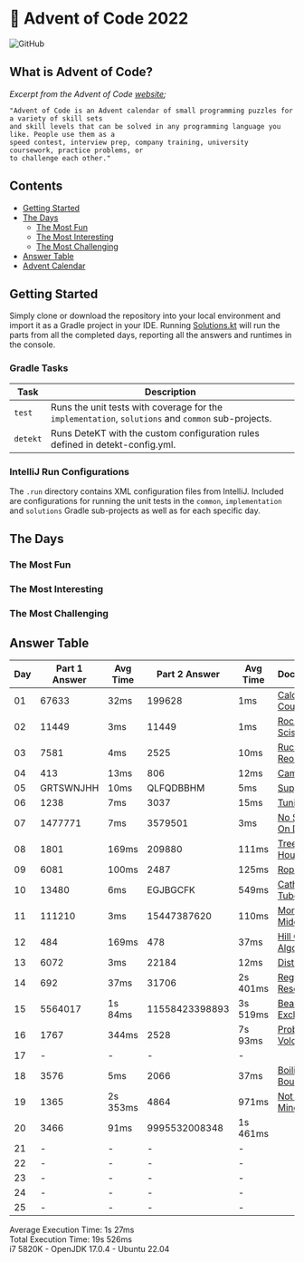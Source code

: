# :christmas_tree: Advent of Code 2022

![GitHub](https://img.shields.io/badge/stars-39%2F50-yellow)

## What is Advent of Code?

_Excerpt from the Advent of Code [website](https://adventofcode.com/2022/about);_

    "Advent of Code is an Advent calendar of small programming puzzles for a variety of skill sets
    and skill levels that can be solved in any programming language you like. People use them as a
    speed contest, interview prep, company training, university coursework, practice problems, or
    to challenge each other."

## Contents
* [Getting Started](#getting-started)
* [The Days](#the-days)
    * [The Most Fun](#the-most-fun)
    * [The Most Interesting](#the-most-interesting)
    * [The Most Challenging](#the-most-challenging)
* [Answer Table](#answer-table)
* [Advent Calendar](#advent-calendar)

## Getting Started
Simply clone or download the repository into your local environment and import it as a Gradle project in your IDE.
Running [Solutions.kt](https://git.io/JII6v) will run the parts from all the completed days, reporting all the
answers and runtimes in the console.

### Gradle Tasks
| Task      | Description                                                                                        |
|-----------|----------------------------------------------------------------------------------------------------|
| `test`    | Runs the unit tests with coverage for the `implementation`, `solutions` and `common` sub-projects. |
| `detekt`  | Runs DeteKT with the custom configuration rules defined in detekt-config.yml.                      |

### IntelliJ Run Configurations
The `.run` directory contains XML configuration files from IntelliJ. Included are configurations for running the unit
tests in the `common`, `implementation` and `solutions` Gradle sub-projects as well as for each specific day.

## The Days

### The Most Fun
### The Most Interesting
### The Most Challenging

## Answer Table

| Day | Part 1 Answer | Avg Time | Part 2 Answer  | Avg Time | Documentation                            |
|-----|---------------|----------|----------------|----------|------------------------------------------|
| 01  | 67633         | 32ms     | 199628         | 1ms      | [Calorie Counting](docs/DAY01.MD)        |
| 02  | 11449         | 3ms      | 11449          | 1ms      | [Rock Paper Scissors](docs/DAY02.MD)     |
| 03  | 7581          | 4ms      | 2525           | 10ms     | [Rucksack Reorganization](docs/DAY03.MD) |
| 04  | 413           | 13ms     | 806            | 12ms     | [Camp Cleanup](docs/DAY04.MD)            |
| 05  | GRTSWNJHH     | 10ms     | QLFQDBBHM      | 5ms      | [Supply Stacks](docs/DAY05.MD)           |
| 06  | 1238          | 7ms      | 3037           | 15ms     | [Tuning Trouble](docs/DAY06.MD)          |
| 07  | 1477771       | 7ms      | 3579501        | 3ms      | [No Space Left On Device](docs/DAY07.MD) |
| 08  | 1801          | 169ms    | 209880         | 111ms    | [Treetop Tree House](docs/DAY08.MD)      |
| 09  | 6081          | 100ms    | 2487           | 125ms    | [Rope Bridge](docs/DAY09.MD)             |
| 10  | 13480         | 6ms      | EGJBGCFK       | 549ms    | [Cathode-Ray Tube](docs/DAY10.MD)        |
| 11  | 111210        | 3ms      | 15447387620    | 110ms    | [Monkey in the Middle](docs/DAY11.MD)    |
| 12  | 484           | 169ms    | 478            | 37ms     | [Hill Climbing Algorithm](docs/DAY12.MD) |
| 13  | 6072          | 3ms      | 22184          | 12ms     | [Distress Signal](docs/DAY13.MD)         |
| 14  | 692           | 37ms     | 31706          | 2s 401ms | [Regolith Reservoir](docs/DAY14.MD)      |
| 15  | 5564017       | 1s 84ms  | 11558423398893 | 3s 519ms | [Beacon Exclusion Zone](docs/DAY15.MD)   |
| 16  | 1767          | 344ms    | 2528           | 7s 93ms  | [Proboscidea Volcanium](docs/DAY16.MD)   |
| 17  | -             | -        | -              | -        | [](docs/DAY17.MD)                        |
| 18  | 3576          | 5ms      | 2066           | 37ms     | [Boiling Boulders](docs/DAY18.MD)        |
| 19  | 1365          | 2s 353ms | 4864           | 971ms    | [Not Enough Minerals](docs/DAY19.MD)     |
| 20  | 3466          | 91ms     | 9995532008348  | 1s 461ms | [](docs/DAY20.MD)                        |
| 21  | -             | -        | -              | -        | [](docs/DAY21.MD)                        |
| 22  | -             | -        | -              | -        | [](docs/DAY22.MD)                        |
| 23  | -             | -        | -              | -        | [](docs/DAY23.MD)                        |
| 24  | -             | -        | -              | -        | [](docs/DAY24.MD)                        |
| 25  | -             | -        | -              | -        | [](docs/DAY25.MD)                        |

Average Execution Time: 1s 27ms \
Total Execution Time: 19s 526ms \
i7 5820K - OpenJDK 17.0.4 - Ubuntu 22.04
